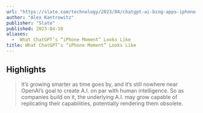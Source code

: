```yaml
---
url: "https://slate.com/technology/2023/04/chatgpt-ai-bing-apps-iphone-moment.html"
author: "Alex Kantrowitz"
publisher: "Slate"
published: 2023-04-10
aliases:
  -  What ChatGPT’s “iPhone Moment” Looks Like
title: What ChatGPT’s “iPhone Moment” Looks Like
---
```


## Highlights
> It’s growing smarter as time goes by, and it’s still nowhere near OpenAI’s goal to create A.I. on par with human intelligence. So as companies build on it, the underlying A.I. may grow capable of replicating their capabilities, potentially rendering them obsolete.

